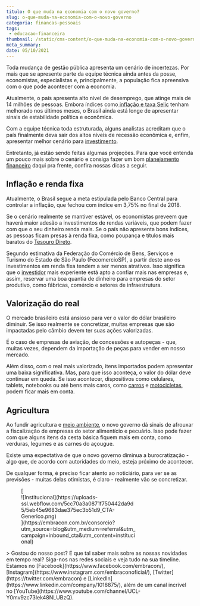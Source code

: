 ```yaml
---
titulo: O que muda na economia com o novo governo?
slug: o-que-muda-na-economia-com-o-novo-governo
categoria: financas-pessoais
tags:
 - educacao-financeira
thumbnail: /static/cms-content/o-que-muda-na-economia-com-o-novo-governo.jpeg
meta_summary: 
date: 05/10/2021
---
```

Toda mudança de gestão pública apresenta um cenário de incertezas. Por mais que se apresente parte da equipe técnica ainda antes da posse, economistas, especialistas e, principalmente, a população fica apreensiva com o que pode acontecer com a economia.

Atualmente, o país apresenta alto nível de desemprego, que atinge mais de 14 milhões de pessoas. Embora índices como[ inflação e taxa Selic](https://www.embracon.com.br/blog/entenda-a-importancia-da-taxa-selic-e-da-inflacao) tenham melhorado nos últimos meses, o Brasil ainda está longe de apresentar sinais de estabilidade política e econômica.

Com a equipe técnica toda estruturada, alguns analistas acreditam que o país finalmente deva sair dos altos níveis de recessão econômica e, enfim, apresentar melhor cenário para [investimento](https://www.embracon.com.br/blog/8-motivos-que-comprovam-que-consorcio-e-investimento).

Entretanto, já estão sendo feitas algumas projeções. Para que você entenda um pouco mais sobre o cenário e consiga fazer um bom [planejamento financeiro](https://www.embracon.com.br/blog/planejamento-financeiro-um-guia-para-as-financas-nao-sairem-de-controle) daqui pra frente, confira nossas dicas a seguir.

Inflação e renda fixa
---------------------

Atualmente, o Brasil segue a meta estipulada pelo Banco Central para controlar a inflação, que fechou com índice em 3,75% no final de 2018.

Se o cenário realmente se mantiver estável, os economistas preveem que haverá maior adesão a investimentos de rendas variáveis, que podem fazer com que o seu dinheiro renda mais. Se o país não apresenta bons índices, as pessoas ficam presas à renda fixa, como poupança e títulos mais baratos do [Tesouro Direto](https://www.embracon.com.br/blog/tesouro-direto-guia-rapido-com-tudo-o-que-voce-precisa-saber).

Segundo estimativa da Federação do Comércio de Bens, Serviços e Turismo do Estado de São Paulo (FecomercioSP), a partir deste ano os investimentos em renda fixa tendem a ser menos atrativos. Isso significa que o [investidor](https://www.embracon.com.br/blog/8-motivos-que-comprovam-que-consorcio-e-investimento) mais experiente está apto a confiar mais nas empresas e, assim, reservar uma boa quantia de dinheiro para empresas do setor produtivo, como fábricas, comércio e setores de infraestrutura.

Valorização do real
-------------------

O mercado brasileiro está ansioso para ver o valor do dólar brasileiro diminuir. Se isso realmente se concretizar, muitas empresas que são impactadas pelo câmbio devem ter suas ações valorizadas.

É o caso de empresas de aviação, de concessões e autopeças - que, muitas vezes, dependem da importação de peças para vender em nosso mercado.

Além disso, com o real mais valorizado, itens importados podem apresentar uma baixa significativa. Mas, para que isso aconteça, o valor do dólar deve continuar em queda. Se isso acontecer, dispositivos como celulares, tablets, notebooks ou até bens mais caros, como [carros](https://www.embracon.com.br/consorcio-de-carros) e [motocicletas](https://www.embracon.com.br/consorcio-motos), podem ficar mais em conta.

Agricultura
-----------

Ao fundir agricultura e [meio ambiente](https://www.embracon.com.br/blog/conheca-o-consumo-consciente-e-saiba-por-que-ele-faz-bem-para-o-seu-bolso), o novo governo dá sinais de afrouxar a fiscalização de empresas do setor alimentício e pecuário. Isso pode fazer com que alguns itens da cesta básica fiquem mais em conta, como verduras, legumes e as carnes do açougue.

Existe uma expectativa de que o novo governo diminua a burocratização - algo que, de acordo com autoridades do meio, esteja próximo de acontecer.

De qualquer forma, é preciso ficar atento ao noticiário, para ver se as previsões - muitas delas otimistas, é claro - realmente vão se concretizar.

<figure class="w-richtext-figure-type-image w-richtext-align-center" style="max-width:310px">[<div>![Institucional](https://uploads-ssl.webflow.com/5cc70a3a0871f750442da9d5/5eb45e9683dae375ec3b51d9_CTA-Generico.png)</div>](https://embracon.com.br/consorcio?utm_source=blog&utm_medium=referral&utm_campaign=inbound_cta&utm_content=institucional)</figure>> Gostou do nosso post? E que tal saber mais sobre as nossas novidades em tempo real? Siga-nos nas redes sociais e veja tudo na sua timeline. Estamos no [Facebook](https://www.facebook.com/embracon/), [Instagram](https://www.instagram.com/embraconoficial/), [Twitter](https://twitter.com/embracon) e [LinkedIn](https://www.linkedin.com/company/1018875/), além de um canal incrível no [YouTube](https://www.youtube.com/channel/UCL-Y0mv9zc73Iek48NLUBzQ).
